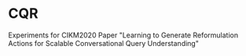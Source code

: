 # CQR
Experiments for CIKM2020 Paper "Learning to Generate Reformulation Actions for Scalable Conversational Query Understanding"
